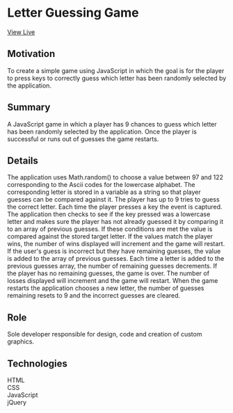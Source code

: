 # Letter Guessing Game
[View Live](https://lexi-winstanley.github.io/letterGuessingGame/)

## Motivation 
To create a simple game using JavaScript in which the goal is for the player to press keys to correctly guess which letter has been randomly selected by the application. 

## Summary
A JavaScript game in which a player has 9 chances to guess which letter has been randomly selected by the application. Once the player is successful or runs out of guesses the game restarts.

## Details
The application uses Math.random() to choose a value between 97 and 122 corresponding to the Ascii codes for the lowercase alphabet. The corresponding letter is stored in a variable as a string so that player guesses can be compared against it. The player has up to 9 tries to guess the correct letter. Each time the player presses a key the event is captured. The application then checks to see if the key pressed was a lowercase letter and makes sure the player has not already guessed it by comparing it to an array of previous guesses. If these conditions are met the value is compared against the stored target letter. If the values match the player wins, the number of wins displayed will increment and the game will restart. If the user's guess is incorrect but they have remaining guesses, the value is added to the array of previous guesses. Each time a letter is added to the previous guesses array, the number of remaining guesses decrements. If the player has no remaining guesses, the game is over. The number of losses displayed will increment and the game will restart. When the game restarts the application chooses a new letter, the number of guesses remaining resets to 9 and the incorrect guesses are cleared.   

## Role
Sole developer responsible for design, code and creation of custom graphics.

## Technologies
HTML
<br/>CSS
<br/>JavaScript
<br/>jQuery
